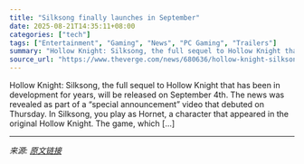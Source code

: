 ```yaml
---
title: "Silksong finally launches in September"
date: 2025-08-21T14:35:11+08:00
categories: ["tech"]
tags: ["Entertainment", "Gaming", "News", "PC Gaming", "Trailers"]
summary: "Hollow Knight: Silksong, the full sequel to Hollow Knight that has been in development for years, will be released on September 4th. The news was revealed as part of a “special announcement” video tha"
source_url: "https://www.theverge.com/news/680636/hollow-knight-silksong-release-date-trailer"
---
```


Hollow Knight: Silksong, the full sequel to Hollow Knight that has been in development for years, will be released on September 4th. The news was revealed as part of a “special announcement” video that debuted on Thursday. In Silksong, you play as Hornet, a character that appeared in the original Hollow Knight. The game, which [&#8230;]

---

*来源: [原文链接](https://www.theverge.com/news/680636/hollow-knight-silksong-release-date-trailer)*
